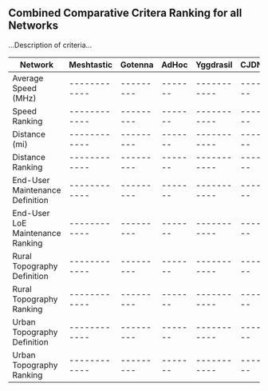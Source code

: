 ## Combined Comparative Critera Ranking for all Networks

...Description of criteria...

| Network | Meshtastic | Gotenna | AdHoc | Yggdrasil | CJDNS |
|---------|------------|---------|-------|-----------|-------|
|Average Speed (MHz)|------------|---------|-------|-----------|-------|
|Speed Ranking|------------|---------|-------|-----------|-------|
|Distance (mi)|------------|---------|-------|-----------|-------|
|Distance Ranking|------------|---------|-------|-----------|-------|
|End-User Maintenance Definition|------------|---------|-------|-----------|-------|
|End-User LoE Maintenance Ranking|------------|---------|-------|-----------|-------|
|Rural Topography Definition|------------|---------|-------|-----------|-------|
|Rural Topography Ranking|------------|---------|-------|-----------|-------|
|Urban Topography Definition|------------|---------|-------|-----------|-------|
|Urban Topography Ranking|------------|---------|-------|-----------|-------|
